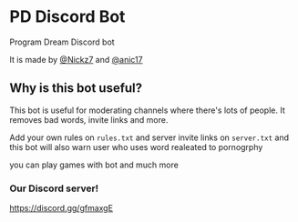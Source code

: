 # PD Discord Bot
Program Dream Discord bot

It is made by [@Nickz7](https://github.com/nickz7) and [@anic17](https://github.com/anic17)

## Why is this bot useful?

This bot is useful for moderating channels where there's lots of people.
It removes bad words, invite links and more.

Add your own rules on `rules.txt` and server invite links on `server.txt` and this bot will also warn user who uses word realeated to pornogrphy

you can play games with bot and much more

### Our Discord server!
https://discord.gg/gfmaxgE
